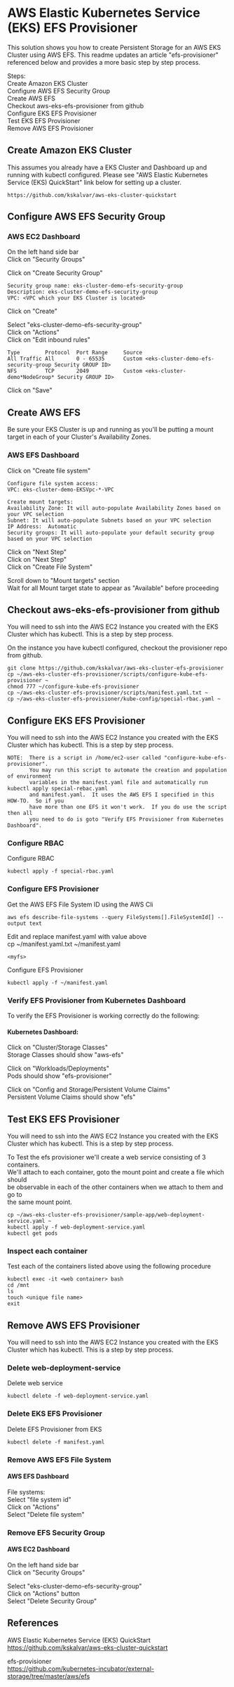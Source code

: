AWS Elastic Kubernetes Service (EKS) EFS Provisioner  
===================================================

This solution shows you how to create Persistent Storage for an AWS EKS Cluster using AWS EFS. This readme updates an article "efs-provisioner" referenced below and provides a more basic step by step process.  

Steps:  
  Create Amazon EKS Cluster  
  Configure AWS EFS Security Group  
  Create AWS EFS  
  Checkout aws-eks-efs-provisioner from github  
  Configure EKS EFS Provisioner  
  Test EKS EFS Provisioner  
  Remove AWS EFS Provisioner  
  
  
## Create Amazon EKS Cluster
This assumes you already have a EKS Cluster and Dashboard up and running with kubectl configured.
Please see "AWS Elastic Kubernetes Service (EKS) QuickStart" link below for setting up a cluster.    
```
https://github.com/kskalvar/aws-eks-cluster-quickstart
```

## Configure AWS EFS Security Group
### AWS EC2 Dashboard
On the left hand side bar  
Click on "Security Groups"  

Click on "Create Security Group"
```
Security group name: eks-cluster-demo-efs-security-group
Description: eks-cluster-demo-efs-security-group
VPC: <VPC which your EKS Cluster is located>
```
Click on "Create"  

Select "eks-cluster-demo-efs-security-group"  
Click on "Actions"  
Click on "Edit inbound rules"  
```
Type        Protocol  Port Range     Source 
All Traffic All       0 - 65535      Custom <eks-cluster-demo-efs-security-group Security GROUP ID>
NFS         TCP       2049           Custom <eks-cluster-demo*NodeGroup* Security GROUP ID> 
```
Click on "Save"  

## Create AWS EFS
Be sure your EKS Cluster is up and running as you'll be putting a mount target in each of your Cluster's Availability Zones.

### AWS EFS Dashboard
Click on "Create file system"  
```
Configure file system access:
VPC: eks-cluster-demo-EKSVpc-*-VPC

Create mount targets:
Availability Zone: It will auto-populate Availability Zones based on your VPC selection
Subnet: It will auto-populate Subnets based on your VPC selection
IP Address:  Automatic
Security groups: It will auto-populate your default security group based on your VPC selection
```
Click on "Next Step"  
Click on "Next Step"  
Click on "Create File System"  

Scroll down to "Mount targets" section  
Wait for all Mount target state to appear as "Available" before proceeding  

## Checkout aws-eks-efs-provisioner from github
You will need to ssh into the AWS EC2 Instance you created with the EKS Cluster which has kubectl. This is a step by step process.   

On the instance you have kubectl configured, checkout the provisioner repo from github.  
```
git clone https://github.com/kskalvar/aws-eks-cluster-efs-provisioner
cp ~/aws-eks-cluster-efs-provisioner/scripts/configure-kube-efs-provisioner ~
chmod 777 ~/configure-kube-efs-provisioner
cp ~/aws-eks-cluster-efs-provisioner/scripts/manifest.yaml.txt ~
cp ~/aws-eks-cluster-efs-provisioner/kube-config/special-rbac.yaml ~
```

## Configure EKS EFS Provisioner
You will need to ssh into the AWS EC2 Instance you created with the EKS Cluster which has kubectl. This is a step by step process.  
```
NOTE:  There is a script in /home/ec2-user called "configure-kube-efs-provisioner".  
       You may run this script to automate the creation and population of environment 
       variables in the manifest.yaml file and automatically run kubectl apply special-rebac.yaml
       and manifest.yaml.  It uses the AWS EFS I specified in this HOW-TO.  So if you
       have more than one EFS it won't work.  If you do use the script then all
       you need to do is goto "Verify EFS Provisioner from Kubernetes Dashboard".
```

### Configure RBAC
Configure RBAC
``` 
kubectl apply -f special-rbac.yaml  
```
### Configure EFS Provisioner
Get the AWS EFS File System ID using the AWS Cli
```
aws efs describe-file-systems --query FileSystems[].FileSystemId[] --output text
```

Edit and replace manifest.yaml with value above  
cp ~/manifest.yaml.txt ~/manifest.yaml  
```
<myfs>
```

Configure EFS Provisioner
```
kubectl apply -f ~/manifest.yaml
```

### Verify EFS Provisioner from Kubernetes Dashboard
To verify the EFS Provisioner is working correctly do the following:  
#### Kubernetes Dashboard:  

Click on "Cluster/Storage Classes"  
Storage Classes should show "aws-efs"  

Click on "Workloads/Deployments"  
Pods should show "efs-provisioner"  

Click on "Config and Storage/Persistent Volume Claims"  
Persistent Volume Claims should show "efs"


## Test EKS EFS Provisioner
You will need to ssh into the AWS EC2 Instance you created with the EKS Cluster which has kubectl. This is a step by step process.

To Test the efs provisioner we'll create a web service consisting of 3 containers.    
We'll attach to each container, goto the mount point and create a file which should  
be observable in each of the other containers when we attach to them and go to  
the same mount point.  
```
cp ~/aws-eks-cluster-efs-provisioner/sample-app/web-deployment-service.yaml ~
kubectl apply -f web-deployment-service.yaml
kubectl get pods
```

### Inspect each container 
Test each of the containers listed above using the following procedure
```
kubectl exec -it <web container> bash
cd /mnt
ls
touch <unique file name>
exit
```

## Remove AWS EFS Provisioner
You will need to ssh into the AWS EC2 Instance you created with the EKS Cluster which has kubectl. This is a step by step process.

### Delete web-deployment-service
Delete web service
```
kubectl delete -f web-deployment-service.yaml
```
### Delete EKS EFS Provisioner
Delete EFS Provisioner from EKS
```
kubectl delete -f manifest.yaml
```

### Remove AWS EFS File System
#### AWS EFS Dashboard
File systems:  
Select "file system id"   
Click on "Actions"  
Select "Delete file system"  

### Remove EFS Security Group
#### AWS EC2 Dashboard
On the left hand side bar  
Click on "Security Groups"  

Select "eks-cluster-demo-efs-security-group"   
Click on "Actions" button  
Select "Delete Security Group"  


## References
AWS Elastic Kubernetes Service (EKS) QuickStart  
https://github.com/kskalvar/aws-eks-cluster-quickstart

efs-provisioner  
https://github.com/kubernetes-incubator/external-storage/tree/master/aws/efs

